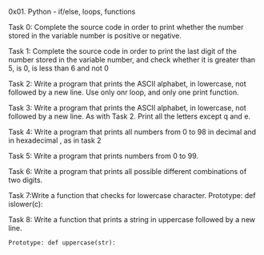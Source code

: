 0x01. Python - if/else, loops, functions 

Task 0: Complete the source code in order to print whether the number stored in the variable number is positive or negative.

Task 1: Complete the source code in order to print the last digit of the number stored in the variable number, and check whether it is greater than 5, is 0, is less than 6 and not 0

Task 2: Write a program that prints the ASCII alphabet, in lowercase, not followed by a new line. Use only onr loop, and only one print function.

Task 3: Write a program that prints the ASCII alphabet, in lowercase, not followed by a new line. As with Task 2. Print all the letters except q and e.

Task 4: Write a program that prints all numbers from 0 to 98 in decimal and in hexadecimal , as in task 2

Task 5: Write a program that prints numbers from 0 to 99.

Task 6: Write a program that prints all possible different combinations of two digits.

Task 7:Write a function that checks for lowercase character.
    Prototype: def islower(c):

Task 8: Write a function that prints a string in uppercase followed by a new line.

    Prototype: def uppercase(str):